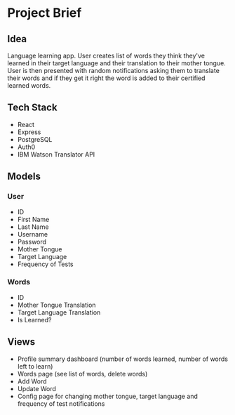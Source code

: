 # Project Brief

## Idea

Language learning app.
User creates list of words they think they've learned in their target language and their translation to their mother tongue. User is then presented with random notifications asking them to translate their words and if they get it right the word is added to their certified learned words.

## Tech Stack

* React
* Express
* PostgreSQL
* Auth0
* IBM Watson Translator API

## Models

### User

* ID
* First Name
* Last Name
* Username
* Password
* Mother Tongue
* Target Language
* Frequency of Tests

### Words

* ID
* Mother Tongue Translation
* Target Language Translation
* Is Learned?

## Views

* Profile summary dashboard (number of words learned, number of words left to learn)
* Words page (see list of words, delete words)
* Add Word
* Update Word
* Config page for changing mother tongue, target language and frequency of test notifications
